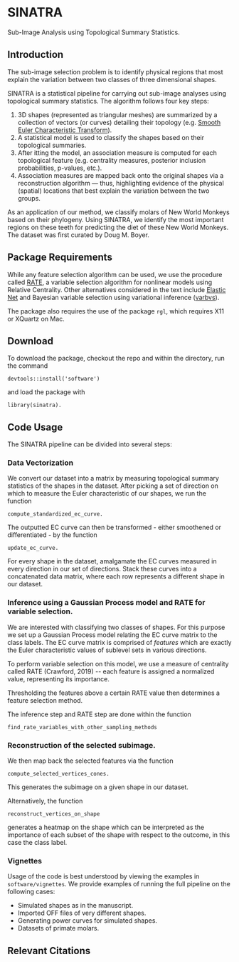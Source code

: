 # SINATRA 
Sub-Image Analysis using Topological Summary Statistics.

## Introduction
The sub-image selection problem is to identify physical regions that most explain the variation between two classes of three dimensional shapes.

SINATRA is a statistical pipeline for carrying out sub-image analyses using topological summary statistics. The algorithm follows four key steps:

1. 3D shapes (represented as triangular meshes) are summarized by a collection of vectors (or curves) detailing their topology (e.g. [Smooth Euler Characteristic Transform](https://arxiv.org/abs/1611.06818)). 
2. A statistical model is used to classify the shapes based on their topological summaries.
3. After itting the model, an association measure is computed for each topological feature (e.g. centrality measures, posterior inclusion probabilities, p-values, etc.).
4. Association measures are mapped back onto the original shapes via a reconstruction algorithm — thus, highlighting evidence of the physical (spatial) locations that best explain the variation between the two groups.

As an application of our method, we classify molars of New World Monkeys based on their phylogeny. Using SINATRA, we identify the most important regions on these teeth for predicting the diet of these New World Monkeys. The dataset was first curated by Doug M. Boyer. 

## Package Requirements

While any feature selection algorithm can be used, we use the procedure called [RATE](https://github.com/lorinanthony/RATE), a variable selection algorithm for nonlinear models using Relative Centrality. Other alternatives considered in the text include [Elastic Net](https://cran.r-project.org/web/packages/elasticnet/elasticnet.pdf) and Bayesian variable selection using variational inference ([varbvs](https://cran.r-project.org/web/packages/varbvs/index.html)). 

The package also requires the use of the package `rgl`, which requires X11 or XQuartz on Mac.

## Download

To download the package, checkout the repo and within the directory, run the command

	devtools::install('software') 
	
and load the package with

	library(sinatra).

## Code Usage
The SINATRA pipeline can be divided into several steps:

### Data Vectorization
We convert our dataset into a matrix by measuring topological summary statistics of the shapes in the dataset. After picking a set of direction on which to measure the Euler characteristic of our shapes, we run the function

	compute_standardized_ec_curve.
	
The outputted EC curve can then be transformed - either smoothened or differentiated - by the function 

	update_ec_curve.
	
For every shape in the dataset, amalgamate the EC curves measured in every direction in our set of directions. Stack these curves into a concatenated data matrix, where each row represents a different shape in our dataset.

###  Inference using a Gaussian Process model and RATE for variable selection.

We are interested with classifying two classes of shapes. For this purpose we set up a Gaussian Process model relating the EC curve matrix to the class labels. The EC curve matrix is comprised of *features* which are exactly the Euler characteristic values of sublevel sets in various directions.

To perform variable selection on this model, we use a measure of centrality called RATE (Crawford, 2019) -- each feature is assigned a normalized value, representing its importance.

Thresholding the features above a certain RATE value then determines a feature selection method.

The inference step and RATE step are done within the function

	find_rate_variables_with_other_sampling_methods

### Reconstruction of the selected subimage.

We then map back the selected features via the function

	compute_selected_vertices_cones.
	
This generates the subimage on a given shape in our dataset.

Alternatively, the function

	reconstruct_vertices_on_shape
	
generates a heatmap on the shape which can be interpreted as the importance of each subset of the shape with respect to the outcome, in this case the class label.
 
### Vignettes
Usage of the code is best understood by viewing the examples in `software/vignettes`. We provide examples of running the full pipeline on the following cases:

- Simulated shapes as in the manuscript.
- Imported OFF files of very different shapes.
- Generating power curves for simulated shapes.
- Datasets of primate molars.



## Relevant Citations

